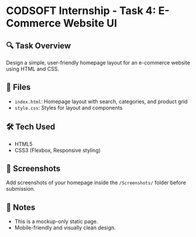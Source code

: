 # CODSOFT Internship - Task 4: E-Commerce Website UI

## 🔍 Task Overview
Design a simple, user-friendly homepage layout for an e-commerce website using HTML and CSS.

## 📄 Files
- `index.html`: Homepage layout with search, categories, and product grid
- `style.css`: Styles for layout and components

## 🛠 Tech Used
- HTML5
- CSS3 (Flexbox, Responsive styling)

## 📸 Screenshots
Add screenshots of your homepage inside the `/Screenshots/` folder before submission.

## 📌 Notes
- This is a mockup-only static page.
- Mobile-friendly and visually clean design.
